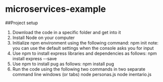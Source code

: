 # microservices-example

##Project setup

1. Download the code in a specific folder and get into it
1. Install Node on your computer
2. Initialize npm environment using the following command:
  npm init
  note: you can use the default settings when the console asks you for input
3. Use npm to install express libraries and dependencies as follows:
  npm install express --save
4. Use npm to install pug as follows:
  npm install pug
5. Run the code using the following two commands in two separate command line windows (or tabs)
  node personas.js
  node inentario.js

